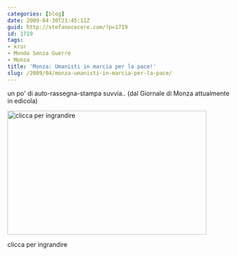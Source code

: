 ```yaml
---
categories: [blog]
date: 2009-04-30T21:45:11Z
guid: http://stefanocecere.com/?p=1719
id: 1719
tags:
- krur
- Mondo Senza Guerre
- Monza
title: 'Monza: Umanisti in marcia per la pace!'
slug: /2009/04/monza-umanisti-in-marcia-per-la-pace/
---
```


un po' di auto-rassegna-stampa suvvia.. (dal Giornale di Monza attualmente in edicola)

<div id="attachment_1720" style="width: 450px" class="wp-caption aligncenter">
  <a href="http://stefanocecere.com/wp-content/uploads/sites/3/2009/04/20090428-gdm.jpg" target="_blank"><img class="size-medium wp-image-1720" title="Giornale di Monza del 28 aprile 2009" src="http://stefanocecere.com/wp-content/uploads/sites/3/2009/04/20090428-gdm-450x280.jpg" alt="clicca per ingrandire" width="450" height="280" /></a>
  
  <p class="wp-caption-text">
    clicca per ingrandire
  </p>
</div>